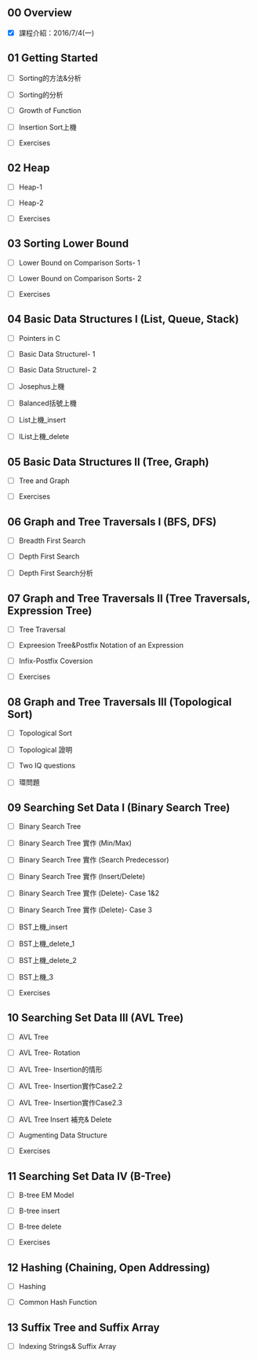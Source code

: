 ## 00 Overview
- [x] 課程介紹：2016/7/4(一)


## 01 Getting Started
- [ ] Sorting的方法&分析
- [ ] Sorting的分析
- [ ] Growth of Function
- [ ] Insertion Sort上機
- [ ] Exercises


## 02 Heap
- [ ] Heap-1
- [ ] Heap-2
- [ ] Exercises


## 03 Sorting Lower Bound
- [ ] Lower Bound on Comparison Sorts- 1
- [ ] Lower Bound on Comparison Sorts- 2
- [ ] Exercises


## 04 Basic Data Structures I (List, Queue, Stack)
- [ ] Pointers in C
- [ ] Basic Data StructureⅠ- 1
- [ ] Basic Data StructureⅠ- 2
- [ ] Josephus上機
- [ ] Balanced括號上機
- [ ] List上機_insert
- [ ] lList上機_delete


## 05 Basic Data Structures II (Tree, Graph)
- [ ] Tree and Graph
- [ ] Exercises


## 06 Graph and Tree Traversals I (BFS, DFS)
- [ ] Breadth First Search
- [ ] Depth First Search
- [ ] Depth First Search分析


## 07 Graph and Tree Traversals II (Tree Traversals, Expression Tree)
- [ ] Tree Traversal
- [ ] Expreesion Tree&Postfix Notation of an Expression
- [ ] Infix-Postfix Coversion
- [ ] Exercises


## 08 Graph and Tree Traversals III (Topological Sort)
- [ ] Topological Sort
- [ ] Topological 證明
- [ ] Two IQ questions
- [ ] 環問題


## 09 Searching Set Data I (Binary Search Tree)
- [ ] Binary Search Tree
- [ ] Binary Search Tree 實作 (Min/Max)
- [ ] Binary Search Tree 實作 (Search Predecessor)
- [ ] Binary Search Tree 實作 (Insert/Delete)
- [ ] Binary Search Tree 實作 (Delete)- Case 1&2
- [ ] Binary Search Tree 實作 (Delete)- Case 3
- [ ] BST上機_insert
- [ ] BST上機_delete_1
- [ ] BST上機_delete_2
- [ ] BST上機_3
- [ ] Exercises


## 10 Searching Set Data III (AVL Tree)
- [ ] AVL Tree
- [ ] AVL Tree- Rotation
- [ ] AVL Tree- Insertion的情形
- [ ] AVL Tree- Insertion實作Case2.2
- [ ] AVL Tree- Insertion實作Case2.3
- [ ] AVL Tree Insert 補充& Delete
- [ ] Augmenting Data Structure
- [ ] Exercises


## 11 Searching Set Data IV (B-Tree)
- [ ] B-tree EM Model
- [ ] B-tree insert
- [ ] B-tree delete
- [ ] Exercises


## 12 Hashing (Chaining, Open Addressing)
- [ ] Hashing
- [ ] Common Hash Function


## 13 Suffix Tree and Suffix Array
- [ ] Indexing Strings& Suffix Array

